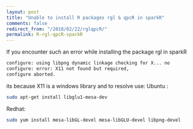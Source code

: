 ```yaml
---
layout: post
title: "Unable to install R packages rgl & qpcR in sparkR"
comments: false
redirect_from: "/2018/02/22/rglqpcR/"
permalink: R-rgl-qpcR-sparkR
---
```


If you encounter such an error while installing the package rgl in sparkR
~~~sh
configure: using libpng dynamic linkage checking for X... no 
configure: error: X11 not found but required, 
configure aborted.
~~~

its because X11 is a windows library and to resolve use:
Ubuntu : 
~~~sh
sudo apt-get install libglu1-mesa-dev
~~~

Redhat:
~~~sh
sudo yum install mesa-libGL-devel mesa-libGLU-devel libpng-devel
~~~
